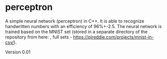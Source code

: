 # perceptron

A simple neural network (perceptron) in C++. It is able to recognize handwritten numbers with an efficiency of 96%+-2.5. The neural network is trained based on the MNIST set (stored in a separate directory of the repository from here: , full sets - https://pjreddie.com/projects/mnist-in-csv/).

Version 0.01

